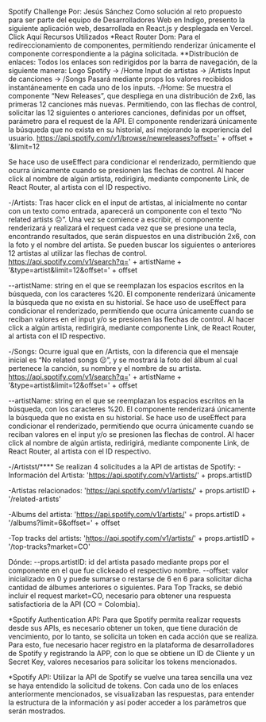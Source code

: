 Spotify Challenge
Por: Jesús Sánchez
Como solución al reto propuesto para ser parte del equipo de Desarrolladores Web en Indigo, presento la siguiente aplicación web, desarrollada en React.js y desplegada en Vercel.
Click Aquí
Recursos Utilizados
*React Router Dom:
Para el redireccionamiento de componentes, permitiendo renderizar únicamente el componente correspondiente a la página solicitada.
**Distribución de enlaces:
Todos los enlaces son redirigidos por la barra de navegación, de la siguiente manera:
Logo Spotify -> /Home
Input de artistas -> /Artists
Input de canciones -> /Songs
Pasará mediante props los valores recibidos instantáneamente en cada uno de los inputs.
-/Home:
Se muestra el componente “New Releases”, que despliega en una distribución de 2x6, las primeras 12 canciones más nuevas. Permitiendo, con las flechas de control, solicitar las 12 siguientes o anteriores canciones, definidas por un offset, parámetro para el request de la API.
El componente renderizará únicamente la búsqueda que no exista en su historial, así mejorando la experiencia del usuario.
https://api.spotify.com/v1/browse/newreleases?offset=' + offset + '&limit=12

Se hace uso de useEffect para condicionar el renderizado, permitiendo que ocurra únicamente cuando se presionen las flechas de control.
Al hacer click al nombre de algún artista, redirigirá, mediante componente Link, de React Router, al artista con el ID respectivo.

-/Artists:
Tras hacer click en el input de artistas, al inicialmente no contar con un texto como entrada, aparecerá un componente con el texto “No related artists ☹”.
Una vez se comience a escribir, el componente renderizará y realizará el request cada vez que se presione una tecla, encontrando resultados, que serán dispuestos en una distribución 2x6, con la foto y el nombre del artista. Se pueden buscar los siguientes o anteriores 12 artistas al utilizar las flechas de control.
https://api.spotify.com/v1/search?q=' + artistName + '&type=artist&limit=12&offset=' + offset

--artistName: string en el que se reemplazan los espacios escritos en la búsqueda, con los caracteres %20. 
El componente renderizará únicamente la búsqueda que no exista en su historial.
Se hace uso de useEffect para condicionar el renderizado, permitiendo que ocurra únicamente cuando se reciban valores en el input y/o se presionen las flechas de control.
Al hacer click a algún artista, redirigirá, mediante componente Link, de React Router, al artista con el ID respectivo.




-/Songs:
Ocurre igual que en /Artists, con la diferencia que el mensaje inicial es “No related songs ☹”, y se mostrará la foto del álbum al cual pertenece la canción, su nombre y el nombre de su artista.
https://api.spotify.com/v1/search?q=' + artistName + '&type=artist&limit=12&offset=' + offset

--artistName: string en el que se reemplazan los espacios escritos en la búsqueda, con los caracteres %20. 
El componente renderizará únicamente la búsqueda que no exista en su historial.
Se hace uso de useEffect para condicionar el renderizado, permitiendo que ocurra únicamente cuando se reciban valores en el input y/o se presionen las flechas de control.
Al hacer click al nombre de algún artista, redirigirá, mediante componente Link, de React Router, al artista con el ID respectivo.

-/Artistst/****
Se realizan 4 solicitudes a la API de artistas de Spotify:
-Información del Artista:
'https://api.spotify.com/v1/artists/' + props.artistID

-Artistas relacionados:
'https://api.spotify.com/v1/artists/' + props.artistID + '/related-artists'

-Albums del artista:
'https://api.spotify.com/v1/artists/' + props.artistID + '/albums?limit=6&offset=' + offset


-Top tracks del artists:
'https://api.spotify.com/v1/artists/' + props.artistID + '/top-tracks?market=CO'

Dónde: 
--props.artistID: id del artista pasado mediante props por el componente en el que fue clickeado el respectivo nombre.
--offset: valor inicializado en 0 y puede sumarse o restarse de 6 en 6 para solicitar dicha cantidad de álbumes anteriores o siguientes.
Para Top Tracks, se debió incluir el request market=CO, necesario para obtener una respuesta satisfactioria de la API (CO = Colombia).

*Spotify Authentication API:
Para que Spotify permita realizar requests desde sus APIs, es necesario obtener un token, que tiene duración de vencimiento, por lo tanto, se solicita un token en cada acción que se realiza. 
Para esto, fue necesario hacer registro en la plataforma de desarrolladores de Spotify y registrando la APP, con lo que se obtiene un ID de Cliente y un Secret Key, valores necesarios para solicitar los tokens mencionados.

*Spotify API:
Utilizar la API de Spotify se vuelve una tarea sencilla una vez se haya entendido la solicitud de tokens. Con cada uno de los enlaces anteriormente mencionados, se visualizaban las respuestas, para entender la estructura de la información y así poder acceder a los parámetros que serán mostrados.

